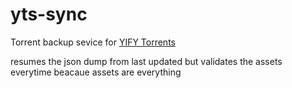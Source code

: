 # yts-sync
Torrent backup sevice for [YIFY Torrents](https://yts.am)


resumes the json dump from last updated but validates the assets everytime beacaue assets are everything